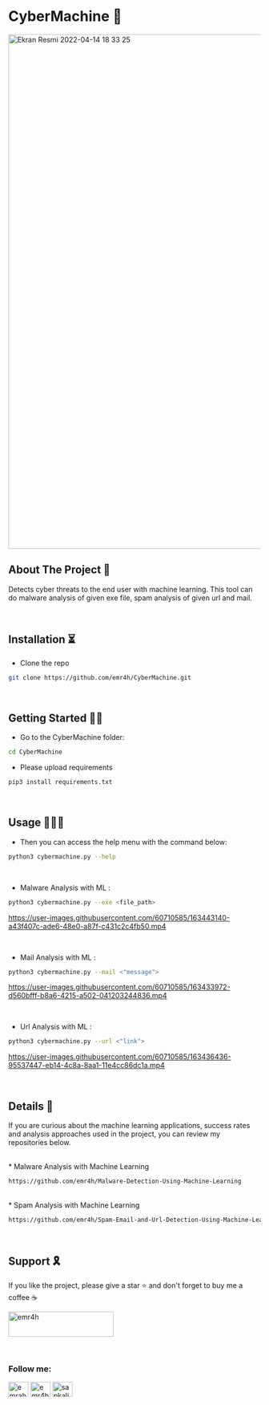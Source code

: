<h1 align="left">CyberMachine 🤖</h1>
<img width="1026" alt="Ekran Resmi 2022-04-14 18 33 25" src="https://user-images.githubusercontent.com/60710585/163424431-3da87b14-2053-4733-bb85-d1bf62b31690.png">


<!-- ABOUT THE PROJECT -->

<h2 align="left">About The Project 📰</h2>

 Detects cyber threats to the end user with machine learning. This tool can do malware analysis of given exe file, spam analysis of given url and mail.
 

<br>
<!-- INSTALL -->
<h2 align="left">Installation ⏳</h2>

* Clone the repo
 
```sh
git clone https://github.com/emr4h/CyberMachine.git
```

<br>
<!-- GETTING STARTED -->
<h2 align="left">Getting Started 🕵️‍♂️</h2>

 * Go to the CyberMachine folder:
```sh
cd CyberMachine
```

 * Please upload requirements

```sh
pip3 install requirements.txt
```
 
<br>
<!-- USAGE EXAMPLES -->
<h2 align="left">Usage 👨🏻‍💻</h2>


* Then you can access the help menu with the command below:

```sh
python3 cybermachine.py --help
```

<br>

* Malware Analysis with ML :

```sh
python3 cybermachine.py --exe <file_path> 
```

https://user-images.githubusercontent.com/60710585/163443140-a43f407c-ade6-48e0-a87f-c431c2c4fb50.mp4

<br>

* Mail Analysis with ML :

```sh
python3 cybermachine.py --mail <"message"> 
```

https://user-images.githubusercontent.com/60710585/163433972-d560bfff-b8a6-4215-a502-041203244836.mp4

<br>

* Url Analysis with ML :

```sh
python3 cybermachine.py --url <"link"> 
```

https://user-images.githubusercontent.com/60710585/163436436-95537447-eb14-4c8a-8aa1-11e4cc86dc1a.mp4

<br>

<!-- Details -->
<h2 align="left">Details 👀</h2>

If you are curious about the machine learning applications, success rates and analysis approaches used in the project, you can review my repositories below.

<br>
* Malware Analysis with Machine Learning
 
   ```sh
   https://github.com/emr4h/Malware-Detection-Using-Machine-Learning
   ```
<br>
* Spam Analysis with Machine Learning
 
   ```sh
   https://github.com/emr4h/Spam-Email-and-Url-Detection-Using-Machine-Learning 
   ```

<br>
<!-- Support -->
<h2 align="left">Support 🎗</h2>

If you like the project, please give a star ⭐️ and don't forget to buy me a coffee ☕️ 

<p align="left"><a href="https://www.buymeacoffee.com/emr4h"> <img src="https://cdn.buymeacoffee.com/buttons/v2/default-yellow.png" height="50" width="210" alt="emr4h" /></a></p><br>


<h3 align="left">Follow me:</h3>
<p align="left">
<a href="https://twitter.com/emrahyldrw" target="blank"><img align="center" src="https://raw.githubusercontent.com/rahuldkjain/github-profile-readme-generator/master/src/images/icons/Social/twitter.svg" alt="emrahyldrw" height="30" width="40" /></a>
<a href="https://linkedin.com/in/emr4h" target="blank"><img align="center" src="https://raw.githubusercontent.com/rahuldkjain/github-profile-readme-generator/master/src/images/icons/Social/linked-in-alt.svg" alt="emr4h" height="30" width="40" /></a>
<a href="https://instagram.com/sapkalihacker" target="blank"><img align="center" src="https://raw.githubusercontent.com/rahuldkjain/github-profile-readme-generator/master/src/images/icons/Social/instagram.svg" alt="sapkalihacker" height="30" width="40" /></a>
</p>

